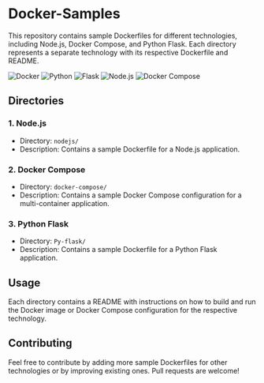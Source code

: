 # Docker-Samples
This repository contains sample Dockerfiles for different technologies, including Node.js, Docker Compose, and Python Flask. Each directory represents a separate technology with its respective Dockerfile and README.

![Docker](https://img.shields.io/badge/Docker-0db7ed?style=flat-square&logo=docker&logoColor=white)
![Python](https://img.shields.io/badge/Python-3776ab?style=flat-square&logo=python&logoColor=white)
![Flask](https://img.shields.io/badge/Flask-000000?style=flat-square&logo=flask&logoColor=white)
![Node.js](https://img.shields.io/badge/Node.js-339933?style=flat-square&logo=node.js&logoColor=white)
![Docker Compose](https://img.shields.io/badge/Docker_Compose-1c72b3?style=flat-square&logo=docker&logoColor=white)





## Directories

### 1. Node.js

- Directory: `nodejs/`
- Description: Contains a sample Dockerfile for a Node.js application.

### 2. Docker Compose

- Directory: `docker-compose/`
- Description: Contains a sample Docker Compose configuration for a multi-container application.

### 3. Python Flask

- Directory: `Py-flask/`
- Description: Contains a sample Dockerfile for a Python Flask application.

## Usage

Each directory contains a README with instructions on how to build and run the Docker image or Docker Compose configuration for the respective technology.

## Contributing

Feel free to contribute by adding more sample Dockerfiles for other technologies or by improving existing ones. Pull requests are welcome!


